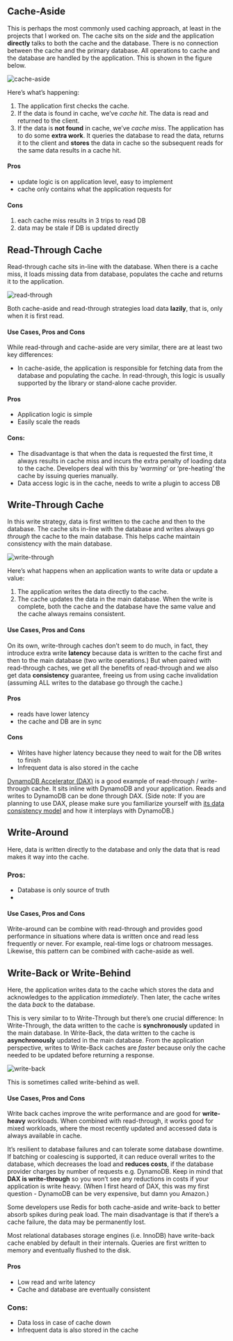 
## Cache-Aside

This is perhaps the most commonly used caching approach, at least in the projects that I worked on. The cache sits on the  _side_  and the application  **directly**  talks to both the cache and the database. There is no connection between the cache and the primary database. All operations to cache and the database are handled by the application. This is shown in the figure below.

![cache-aside](https://codeahoy.com/img/cache-aside.png)

Here’s what’s happening:

1.  The application first checks the cache.
2.  If the data is found in cache, we’ve  _cache hit_. The data is read and returned to the client.
3.  If the data is  **not found**  in cache, we’ve  _cache miss_. The application has to do some  **extra work**. It queries the database to read the data, returns it to the client and  **stores**  the data in cache so the subsequent reads for the same data results in a cache hit.

#### Pros
- update logic is on application level, easy to implement
- cache only contains what the application requests for

#### Cons
1. each cache miss results in 3 trips to read DB
2. data may be stale if DB is updated directly

## Read-Through Cache

Read-through cache sits in-line with the database. When there is a cache miss, it loads missing data from database, populates the cache and returns it to the application.

![read-through](https://codeahoy.com/img/read-through.png)

Both cache-aside and read-through strategies load data  **lazily**, that is, only when it is first read.

#### Use Cases, Pros and Cons

While read-through and cache-aside are very similar, there are at least two key differences:

- In cache-aside, the application is responsible for fetching data from the database and populating the cache. In read-through, this logic is usually supported by the library or stand-alone cache provider.

#### Pros
- Application logic is simple
- Easily scale the reads 

#### Cons:
- The disadvantage is that when the data is requested the first time, it always results in cache miss and incurs the extra penalty of loading data to the cache. Developers deal with this by ‘_warming_’ or ‘pre-heating’ the cache by issuing queries manually.
- Data access logic is in the cache, needs to write a plugin to access DB


## Write-Through Cache

In this write strategy, data is first written to the cache and then to the database. The cache sits in-line with the database and writes always go  _through_  the cache to the main database. This helps cache maintain consistency with the main database.

![write-through](https://codeahoy.com/img/write-through.png)

Here’s what happens when an application wants to write data or update a value:

1.  The application writes the data directly to the cache.
2.  The cache updates the data in the main database. When the write is complete, both the cache and the database have the same value and the cache always remains consistent.

#### Use Cases, Pros and Cons

On its own, write-through caches don’t seem to do much, in fact, they introduce extra write  **latency**  because data is written to the cache first and then to the main database (two write operations.) But when paired with read-through caches, we get all the benefits of read-through and we also get data  **consistency**  guarantee, freeing us from using cache invalidation (assuming ALL writes to the database go through the cache.)

#### Pros
- reads have lower latency
- the cache and DB are in sync

#### Cons
- Writes have higher latency because they need to wait for the DB writes to finish 
- Infrequent data is also stored in the cache

[DynamoDB Accelerator (DAX)](https://aws.amazon.com/dynamodb/dax/)  is a good example of read-through / write-through cache. It sits inline with DynamoDB and your application. Reads and writes to DynamoDB can be done through DAX. (Side note: If you are planning to use DAX, please make sure you familiarize yourself with  [its data consistency model](http://docs.aws.amazon.com/amazondynamodb/latest/developerguide/DAX.consistency.html)  and how it interplays with DynamoDB.)

## Write-Around

Here, data is written directly to the database and only the data that is read makes it way into the cache.

### Pros:
- Database is only source of truth
- 

#### Use Cases, Pros and Cons

Write-around can be combine with read-through and provides good performance in situations where data is written once and read less frequently or never. For example, real-time logs or chatroom messages. Likewise, this pattern can be combined with cache-aside as well.

## Write-Back or Write-Behind

Here, the application writes data to the cache which stores the data and acknowledges to the application  _immediately_. Then later, the cache writes the data  _back_  to the database.

This is very similar to to Write-Through but there’s one crucial difference: In Write-Through, the data written to the cache is  **synchronously**  updated in the main database. In Write-Back, the data written to the cache is  **asynchronously**  updated in the main database. From the application perspective, writes to Write-Back caches are  _faster_  because only the cache needed to be updated before returning a response.

![write-back](https://codeahoy.com/img/write-back.png)

This is sometimes called write-behind as well.

#### Use Cases, Pros and Cons

Write back caches improve the write performance and are good for  **write-heavy**  workloads. When combined with read-through, it works good for mixed workloads, where the most recently updated and accessed data is always available in cache.

It’s resilient to database failures and can tolerate some database downtime. If batching or coalescing is supported, it can reduce overall writes to the database, which decreases the load and  **reduces costs**, if the database provider charges by number of requests e.g. DynamoDB. Keep in mind that  **DAX is write-through**  so you won’t see any reductions in costs if your application is write heavy. (When I first heard of DAX, this was my first question - DynamoDB can be very expensive, but damn you Amazon.)

Some developers use Redis for both cache-aside and write-back to better absorb spikes during peak load. The main disadvantage is that if there’s a cache failure, the data may be permanently lost.

Most relational databases storage engines (i.e. InnoDB) have write-back cache enabled by default in their internals. Queries are first written to memory and eventually flushed to the disk.

#### Pros
- Low read and write latency
- Cache and database are eventually consistent

### Cons:
- Data loss in case of cache down
- Infrequent data is also stored in the cache
